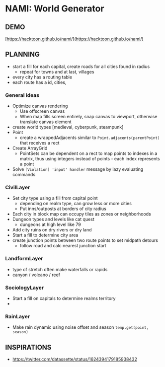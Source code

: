 # NAMI: World Generator

## DEMO

[https://hacktoon.github.io/nami/](https://hacktoon.github.io/nami/)


## PLANNING
- start a fill for each capital, create roads for all cities found in radius
  - repeat for towns and at last, villages
- every city has a routing table
- each route has a id, cities,


### General ideas
- Optimize canvas rendering
	- Use offscreen canvas
	- When map fills screen entirely, snap canvas to viewport,
    	otherwise translate canvas element
- create world types [medieval, cyberpunk, steampunk]
- Point
  - create a wrappedAdjacents similar to `Point.adjacents(parentPoint)` that receives a rect
- Create ArrayGrid
  - PointSets can be dependent on a rect to map points to indexes in a matrix, thus using integers instead of points - each index represents a point
- Solve `[Violation] 'input' handler` message by lazy evaluating commands


### CivilLayer
- Set city type using a fill from capital point
  - depending on realm type, can grow less or more cities
  - Put inns/outposts at borders of city radius
- Each city in block map can occupy tiles as zones or neighborhoods
- Dungeon types and levels like cat quest
  - dungeons at high level like 79
- Add city ruins on dry rivers or dry land
- Start a fill to determine city area
- create junction points between two route points to set midpath detours
  - follow road and calc nearest junction start


### LandformLayer
  - type of stretch often make waterfalls or rapids
  - canyon / volcano / reef


### SociologyLayer
- Start a fill on capitals to determine realms territory
-


### RainLayer
- Make rain dynamic using noise offset and season `temp.get(point, season)`


## INSPIRATIONS
- https://twitter.com/datassette/status/1624394179185938432

